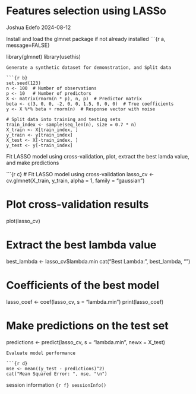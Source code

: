 Features selection using LASSo
================
Joshua Edefo
2024-08-12

Install and load the glmnet package if not already installed \`\`\`{r a,
message=FALSE}

library(glmnet) library(usethis)


    Generate a synthetic dataset for demonstration, and Split data

    ```{r b}
    set.seed(123)
    n <- 100  # Number of observations
    p <- 10   # Number of predictors
    X <- matrix(rnorm(n * p), n, p)  # Predictor matrix
    beta <- c(3, 0, 0, -2, 0, 0, 1.5, 0, 0, 0)  # True coefficients
    y <- X %*% beta + rnorm(n)  # Response vector with noise

    # Split data into training and testing sets
    train_index <- sample(seq_len(n), size = 0.7 * n)
    X_train <- X[train_index, ]
    y_train <- y[train_index]
    X_test <- X[-train_index, ]
    y_test <- y[-train_index]

Fit LASSO model using cross-validation, plot, extract the best lamda
value, and make predictions

\`\`\`{r c} \# Fit LASSO model using cross-validation lasso_cv \<-
cv.glmnet(X_train, y_train, alpha = 1, family = “gaussian”)

# Plot cross-validation results

plot(lasso_cv)

# Extract the best lambda value

best_lambda \<- lasso_cv\$lambda.min cat(“Best Lambda:”, best_lambda,
“”)

# Coefficients of the best model

lasso_coef \<- coef(lasso_cv, s = “lambda.min”) print(lasso_coef)

# Make predictions on the test set

predictions \<- predict(lasso_cv, s = “lambda.min”, newx = X_test)


    Evaluate model performance

    ```{r d}
    mse <- mean((y_test - predictions)^2)
    cat("Mean Squared Error: ", mse, "\n")

session information `{r f} sessionInfo()`
